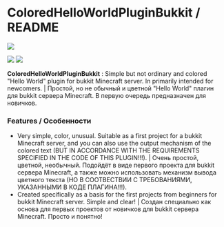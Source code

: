 # СoloredHelloWorldPluginBukkit / README
![](https://goo.gl/w5kTUC)

![](https://goo.gl/LLHkzA)
![](https://goo.gl/QgnkN3)

**ColoredHelloWorldPluginBukkit** : Simple but not ordinary and colored "Hello World" plugin for bukkit Minecraft server. In primarily intended for newcomers. | Простой, но не обычный и цветной "Hello World" плагин для bukkit сервера Minecraft. В первую очередь предназначен для новичков.

### Features / Особенности

- Very simple, color, unusual. Suitable as a first project for a bukkit Minecraft server, and you can also use the output mechanism of the colored text (BUT IN ACCORDANCE WITH THE REQUIREMENTS SPECIFIED IN THE CODE OF THIS PLUGIN!!!). | Очень простой, цветной, необычный. Подойдёт в виде первого проекта для bukkit сервера Minecraft, а также можно использовать механизм вывода цветного текста (НО В СООТВЕСТВИИ С ТРЕБОВАНИЯМИ, УКАЗАННЫМИ В КОДЕ ПЛАГИНА!!!).
- Created specifically as a basis for the first projects from beginners for bukkit Minecraft server. Simple and clear! | Создан специально как основа для первых проектов от новичков для bukkit сервера Minecraft. Просто и понятно!
